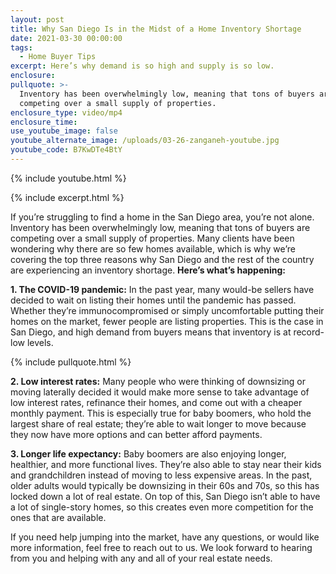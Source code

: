 ```yaml
---
layout: post
title: Why San Diego Is in the Midst of a Home Inventory Shortage
date: 2021-03-30 00:00:00
tags:
  - Home Buyer Tips
excerpt: Here’s why demand is so high and supply is so low.
enclosure:
pullquote: >-
  Inventory has been overwhelmingly low, meaning that tons of buyers are
  competing over a small supply of properties.
enclosure_type: video/mp4
enclosure_time:
use_youtube_image: false
youtube_alternate_image: /uploads/03-26-zanganeh-youtube.jpg
youtube_code: B7KwDTe4BtY
---
```

{% include youtube.html %}

{% include excerpt.html %}

If you’re struggling to find a home in the San Diego area, you’re not alone. Inventory has been overwhelmingly low, meaning that tons of buyers are competing over a small supply of properties. Many clients have been wondering why there are so few homes available, which is why we’re covering the top three reasons why San Diego and the rest of the country are experiencing an inventory shortage. **Here’s what’s happening:**

**1\. The COVID-19 pandemic:** In the past year, many would-be sellers have decided to wait on listing their homes until the pandemic has passed. Whether they’re immunocompromised or simply uncomfortable putting their homes on the market, fewer people are listing properties. This is the case in San Diego, and high demand from buyers means that inventory is at record-low levels.

{% include pullquote.html %}

**2\. Low interest rates:** Many people who were thinking of downsizing or moving laterally decided it would make more sense to take advantage of low interest rates, refinance their homes, and come out with a cheaper monthly payment. This is especially true for baby boomers, who hold the largest share of real estate; they’re able to wait longer to move because they now have more options and can better afford payments.

**3\. Longer life expectancy:** Baby boomers are also enjoying longer, healthier, and more functional lives. They’re also able to stay near their kids and grandchildren instead of moving to less expensive areas. In the past, older adults would typically be downsizing in their 60s and 70s, so this has locked down a lot of real estate. On top of this, San Diego isn’t able to have a lot of single-story homes, so this creates even more competition for the ones that are available.

If you need help jumping into the market, have any questions, or would like more information, feel free to reach out to us. We look forward to hearing from you and helping with any and all of your real estate needs.
